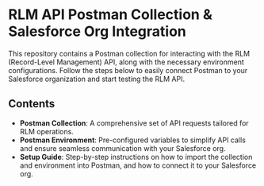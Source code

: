 # RLM API Postman Collection & Salesforce Org Integration

This repository contains a Postman collection for interacting with the RLM (Record-Level Management) API, along with the necessary environment configurations. Follow the steps below to easily connect Postman to your Salesforce organization and start testing the RLM API.

## Contents

- **Postman Collection**: A comprehensive set of API requests tailored for RLM operations.
- **Postman Environment**: Pre-configured variables to simplify API calls and ensure seamless communication with your Salesforce org.
- **Setup Guide**: Step-by-step instructions on how to import the collection and environment into Postman, and how to connect it to your Salesforce org.
